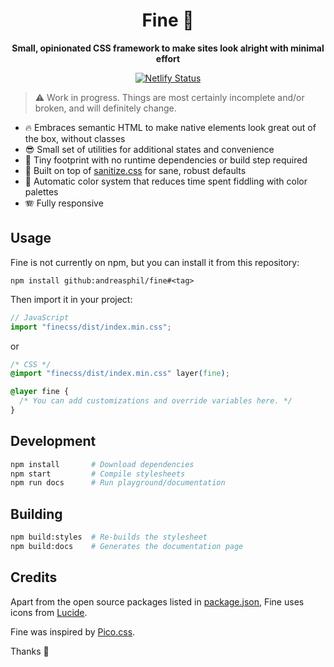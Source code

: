 <h1 align="center">
  Fine 🐥
</h1>

<p align="center">
  <strong>Small, opinionated CSS framework to make sites look alright with minimal effort</strong>
</p>

<p align="center">
  <a href="https://app.netlify.com/sites/fine-playground/deploys" title="Netlify Status">
    <img src="https://api.netlify.com/api/v1/badges/3c7e430b-7855-4579-adb3-f879918e2ec0/deploy-status" alt="Netlify Status" />
  </a>
</p>

> ⚠️ Work in progress. Things are most certainly incomplete and/or broken, and will definitely change.

- 🔥 Embraces semantic HTML to make native elements look great out of the box, without classes
- 😎 Small set of utilities for additional states and convenience
- 🐛 Tiny footprint with no runtime dependencies or build step required
- 🧼 Built on top of [sanitize.css](https://github.com/csstools/sanitize.css) for sane, robust defaults
- 🌈 Automatic color system that reduces time spent fiddling with color palettes
- 🪗 Fully responsive

## Usage

Fine is not currently on npm, but you can install it from this repository:

```
npm install github:andreasphil/fine#<tag>
```

Then import it in your project:

```js
// JavaScript
import "finecss/dist/index.min.css";
```

or

```css
/* CSS */
@import "finecss/dist/index.min.css" layer(fine);

@layer fine {
  /* You can add customizations and override variables here. */
}
```

## Development

```sh
npm install       # Download dependencies
npm start         # Compile stylesheets
npm run docs      # Run playground/documentation
```

## Building

```sh
npm build:styles  # Re-builds the stylesheet
npm build:docs    # Generates the documentation page
```

## Credits

Apart from the open source packages listed in [package.json](package.json), Fine uses icons from [Lucide](https://lucide.dev/).

Fine was inspired by [Pico.css](https://picocss.com).

Thanks 🙏
